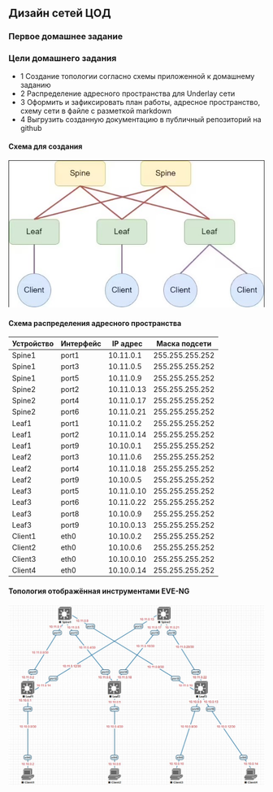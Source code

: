 ## Дизайн сетей ЦОД
### Первое домашнее задание

### Цели домашнего задания

- 1 Создание топологии согласно схемы приложенной к домашнему заданию
- 2 Распределение адресного пространства для Underlay сети
- 3 Оформить и зафиксировать план работы, адресное пространство, схему сети в файле с разметкой markdown
- 4 Выгрузить созданную документацию в публичный репозиторий на github

#### Схема для создания
![Схема CLOS](clos-scheme.jpg)

#### Схема распределения адресного пространства

|Устройство|Интерфейс|IP адрес|Маска подсети|
|---|---|---|---|
|Spine1|port1|10.11.0.1|255.255.255.252|
|Spine1|port3|10.11.0.5|255.255.255.252|
|Spine1|port5|10.11.0.9|255.255.255.252|
|Spine2|port2|10.11.0.13|255.255.255.252|
|Spine2|port4|10.11.0.17|255.255.255.252|
|Spine2|port6|10.11.0.21|255.255.255.252|
|Leaf1|port1|10.11.0.2|255.255.255.252|
|Leaf1|port2|10.11.0.14|255.255.255.252|
|Leaf1|port9|10.10.0.1|255.255.255.252|
|Leaf2|port3|10.11.0.6|255.255.255.252|
|Leaf2|port4|10.11.0.18|255.255.255.252|
|Leaf2|port9|10.10.0.5|255.255.255.252|
|Leaf3|port5|10.11.0.10|255.255.255.252|
|Leaf3|port6|10.11.0.22|255.255.255.252|
|Leaf3|port8|10.10.0.9|255.255.255.252|
|Leaf3|port9|10.10.0.13|255.255.255.252|
|Client1|eth0|10.10.0.2|255.255.255.252|
|Client2|eth0|10.10.0.6|255.255.255.252|
|Client3|eth0|10.10.0.10|255.255.255.252|
|Client4|eth0|10.10.0.14|255.255.255.252|

#### Топология отображённая инструментами EVE-NG
![Топология в EVE-NG](clos-topology.jpg)



